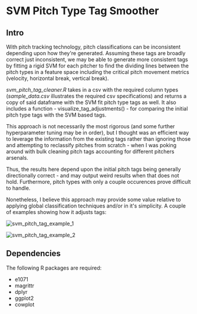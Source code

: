 # SVM Pitch Type Tag Smoother

## Intro

With pitch tracking technology, pitch classifications can be inconsistent depending upon how they're generated. 
Assuming these tags are broadly correct just inconsistent, we may be able to generate more consistent tags by fitting a rigid SVM for each pitcher to find the dividing lines between the pitch types in a feature space including the critical pitch movement metrics (velocity, horizontal break, vertical break).

*svm_pitch_tag_cleaner.R* takes in a csv with the required column types (*sample_data.csv* illustrates the required csv specifications) and returns a copy of said dataframe with the SVM fit pitch type tags as well. It also includes a function - visualize_tag_adjustments() - for comparing the initial pitch type tags with the SVM based tags.

This approach is not necessarily the most rigorous (and some further hyperparameter tuning may be in order), but I thought was an efficient way to leverage the information from the existing tags rather than ignoring those and attempting to reclassify pitches from scratch - when I was poking around with bulk cleaning pitch tags accounting for different pitchers arsenals.

Thus, the results here depend upon the initial pitch tags being generally directionally correct - and may output weird results when that does not hold. Furthermore, pitch types with only a couple occurences prove difficult to handle.

Nonetheless, I believe this approach may provide some value relative to applying global classification techniques and/or in it's simplicity. A couple of examples showing how it adjusts tags:

![svm_pitch_tag_example_1](https://user-images.githubusercontent.com/38742461/179382989-823f3186-64e0-4b68-981b-495d0fd69898.jpg)

![svm_pitch_tag_example_2](https://user-images.githubusercontent.com/38742461/179383005-5136cbe3-474a-499c-8fd7-0a8e689d5330.jpg)

## Dependencies

The following R packages are required:

* e1071
* magrittr
* dplyr
* ggplot2
* cowplot
